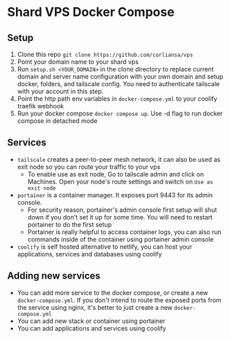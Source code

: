 # Shard VPS Docker Compose

## Setup

1. Clone this repo
   `git clone https://github.com/corliansa/vps`
1. Point your domain name to your shard vps
1. Run `setup.sh <YOUR_DOMAIN>` in the clone directory to replace current domain and server name configuration with your own domain and setup docker, folders, and tailscale config. You need to authenticate tailscale with your account in this step.
1. Point the http path env variables in `docker-compose.yml` to your coolify traefik webhook
1. Run your docker compose `docker compose up`. Use -d flag to run docker compose in detached mode

## Services

- `tailscale` creates a peer-to-peer mesh network, it can also be used as exit node so you can route your traffic to your vps
  - To enable use as exit node, Go to tailscale admin and click on Machines. Open your node's route settings and switch on `Use as exit node`
- `portainer` is a container manager. It exposes port 9443 for its admin console.
  - For security reason, portainer's admin console first setup will shut down if you don't set it up for some time. You will need to restart portainer to do the first setup
  - Portainer is really helpful to access container logs, you can also run commands inside of the container using portainer admin console
- `coolify` is self hosted alternative to netlify, you can host your applications, services and databases using coolify

## Adding new services

- You can add more service to the docker compose, or create a new `docker-compose.yml`. If you don't intend to route the exposed ports from the service using nginx, it's better to just create a new `docker-compose.yml`
- You can add new stack or container using portainer
- You can add applications and services using coolify
